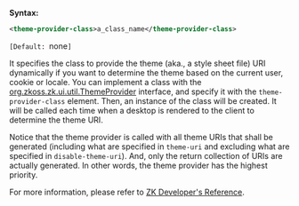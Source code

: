 **Syntax:**

```xml
<theme-provider-class>a_class_name</theme-provider-class>
```

`[Default: `none`]`

It specifies the class to provide the theme (aka., a style sheet file)
URI dynamically if you want to determine the theme based on the current
user, cookie or locale. You can implement a class with the
[org.zkoss.zk.ui.util.ThemeProvider](https://www.zkoss.org/javadoc/latest/zk/org/zkoss/zk/ui/util/ThemeProvider.html)
interface, and specify it with the `theme-provider-class` element. Then,
an instance of the class will be created. It will be called each time
when a desktop is rendered to the client to determine the theme URI.

Notice that the theme provider is called with all theme URIs that shall
be generated (including what are specified in `theme-uri` and excluding
what are specified in `disable-theme-uri`). And, only the return
collection of URIs are actually generated. In other words, the theme
provider has the highest priority.

For more information, please refer to [ZK Developer's Reference]({{site.baseurl}}/zk_dev_ref/theming_and_styling/theme_providers).


